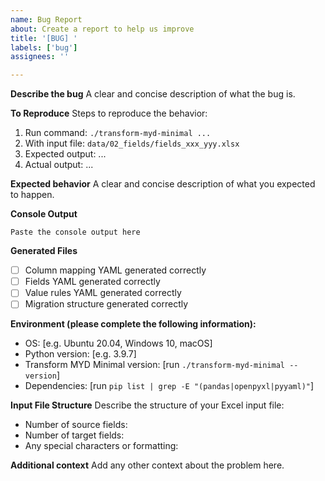 ```yaml
---
name: Bug Report
about: Create a report to help us improve
title: '[BUG] '
labels: ['bug']
assignees: ''

---
```


**Describe the bug**
A clear and concise description of what the bug is.

**To Reproduce**
Steps to reproduce the behavior:
1. Run command: `./transform-myd-minimal ...`
2. With input file: `data/02_fields/fields_xxx_yyy.xlsx`
3. Expected output: ...
4. Actual output: ...

**Expected behavior**
A clear and concise description of what you expected to happen.

**Console Output**
```
Paste the console output here
```

**Generated Files**
- [ ] Column mapping YAML generated correctly
- [ ] Fields YAML generated correctly
- [ ] Value rules YAML generated correctly
- [ ] Migration structure generated correctly

**Environment (please complete the following information):**
- OS: [e.g. Ubuntu 20.04, Windows 10, macOS]
- Python version: [e.g. 3.9.7]
- Transform MYD Minimal version: [run `./transform-myd-minimal --version`]
- Dependencies: [run `pip list | grep -E "(pandas|openpyxl|pyyaml)"`]

**Input File Structure**
Describe the structure of your Excel input file:
- Number of source fields: 
- Number of target fields:
- Any special characters or formatting:

**Additional context**
Add any other context about the problem here.